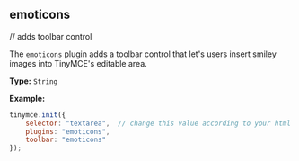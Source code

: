 
## emoticons

// adds toolbar control

The `emoticons` plugin adds a toolbar control that let's users insert smiley images into TinyMCE's editable area.

**Type:** `String`

**Example:**

```js
tinymce.init({
    selector: "textarea",  // change this value according to your html
    plugins: "emoticons",
    toolbar: "emoticons"
});
```
